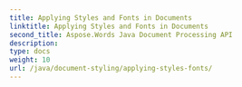 ```yaml
---
title: Applying Styles and Fonts in Documents
linktitle: Applying Styles and Fonts in Documents
second_title: Aspose.Words Java Document Processing API
description: 
type: docs
weight: 10
url: /java/document-styling/applying-styles-fonts/
---
```

